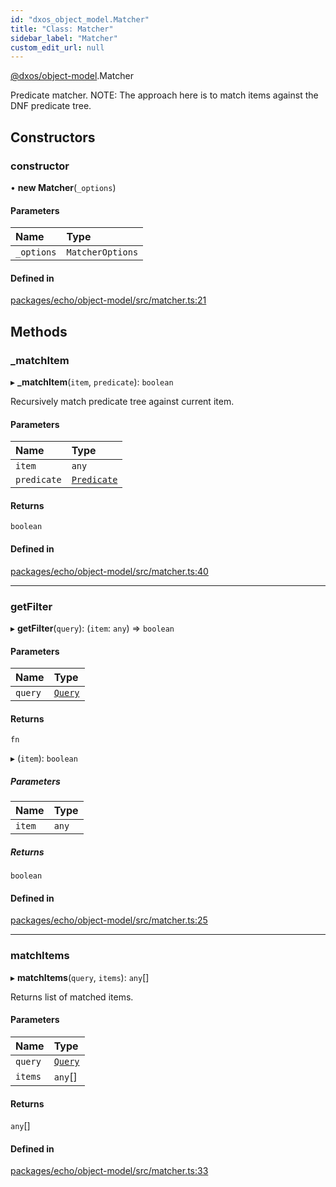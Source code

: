 ```yaml
---
id: "dxos_object_model.Matcher"
title: "Class: Matcher"
sidebar_label: "Matcher"
custom_edit_url: null
---
```


[@dxos/object-model](../modules/dxos_object_model.md).Matcher

Predicate matcher.
NOTE: The approach here is to match items against the DNF predicate tree.

## Constructors

### constructor

• **new Matcher**(`_options`)

#### Parameters

| Name | Type |
| :------ | :------ |
| `_options` | `MatcherOptions` |

#### Defined in

[packages/echo/object-model/src/matcher.ts:21](https://github.com/dxos/protocols/blob/6f4c34af3/packages/echo/object-model/src/matcher.ts#L21)

## Methods

### \_matchItem

▸ **_matchItem**(`item`, `predicate`): `boolean`

Recursively match predicate tree against current item.

#### Parameters

| Name | Type |
| :------ | :------ |
| `item` | `any` |
| `predicate` | [`Predicate`](../interfaces/dxos_object_model.Predicate-1.md) |

#### Returns

`boolean`

#### Defined in

[packages/echo/object-model/src/matcher.ts:40](https://github.com/dxos/protocols/blob/6f4c34af3/packages/echo/object-model/src/matcher.ts#L40)

___

### getFilter

▸ **getFilter**(`query`): (`item`: `any`) => `boolean`

#### Parameters

| Name | Type |
| :------ | :------ |
| `query` | [`Query`](../interfaces/dxos_object_model.Query.md) |

#### Returns

`fn`

▸ (`item`): `boolean`

##### Parameters

| Name | Type |
| :------ | :------ |
| `item` | `any` |

##### Returns

`boolean`

#### Defined in

[packages/echo/object-model/src/matcher.ts:25](https://github.com/dxos/protocols/blob/6f4c34af3/packages/echo/object-model/src/matcher.ts#L25)

___

### matchItems

▸ **matchItems**(`query`, `items`): `any`[]

Returns list of matched items.

#### Parameters

| Name | Type |
| :------ | :------ |
| `query` | [`Query`](../interfaces/dxos_object_model.Query.md) |
| `items` | `any`[] |

#### Returns

`any`[]

#### Defined in

[packages/echo/object-model/src/matcher.ts:33](https://github.com/dxos/protocols/blob/6f4c34af3/packages/echo/object-model/src/matcher.ts#L33)
